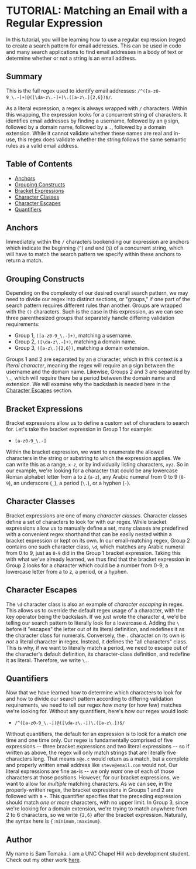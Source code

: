 # TUTORIAL: Matching an Email with a Regular Expression

In this tutorial, you will be learning how to use a regular expression (regex) to create a search pattern for email addresses. This can be used in code and many search applications to find email addresses in a body of text or determine whether or not a string is an email address.

## Summary

This is the full regex used to identify email addresses: `/^([a-z0-9_\.-]+)@([\da-z\.-]+)\.([a-z\.]{2,6})$/`.

As a literal expression, a regex is always wrapped with `/` characters. Within this wrapping, the expression looks for a concurrent string of characters. It identifies email addresses by finding a username, followed by an `@` sign, followed by a domain name, followed by a `.`, followed by a domain extension. While it cannot validate whether these names are real and in-use, this regex does validate whether the string follows the same semantic rules as a valid email address.

## Table of Contents

- [Anchors](#anchors)
- [Grouping Constructs](#grouping-constructs)
- [Bracket Expressions](#bracket-expressions)
- [Character Classes](#character-classes)
- [Character Escapes](#character-escapes)
- [Quantifiers](#quantifiers)

## Anchors
Immediately within the `/` characters bookending our expression are anchors which indicate the beginning (`^`) and end (`$`) of a concurrent string, which will have to match the search pattern we specify within these anchors to return a match.

## Grouping Constructs
Depending on the complexity of our desired overall search pattern, we may need to divide our regex into distinct sections, or "groups," if one part of the search pattern requires different rules than another. Groups are wrapped with the `()` characters. Such is the case in this expression, as we can see three parenthesized groups that separately handle differing validation requirements:

- Group 1, `([a-z0-9_\.-]+)`, matching a username.
- Group 2, `([\da-z\.-]+)`, matching a domain name.
- Group 3, `([a-z\.]{2,6})`, matching a domain extension. 

Groups 1 and 2 are separated by an `@` character, which in this context is a *literal character*, meaning the regex will require an `@` sign between the username and the domain name. Likewise, Groups 2 and 3 are separated by `\.`, which will require there be a period between the domain name and extension. We will examine why the backslash is needed here in the [Character Escapes](#character-escapes) section.

## Bracket Expressions
Bracket expressions allow us to define a custom set of characters to search for. Let's take the bracket expression in Group 1 for example:

- `[a-z0-9_\.-]`

Within the bracket expression, we want to enumerate the allowed characters in the string or substring to which the expression applies. We can write this as a range, `x-z`, or by individually listing characters, `xyz`. So in our example, we're looking for a character that could be any lowercase Roman alphabet letter from a to z (`a-z`), any Arabic numeral from 0 to 9 (`0-9`), an underscore (`_`), a period (`\.`), or a hyphen (`-`).

## Character Classes
Bracket expressions are one of many *character classes*. Character classes define a set of characters to look for with our regex. While bracket expressions allow us to manually define a set, many classes are predefined with a convenient regex shorthand that can be easily nested within a bracket expression or kept on its own. In our email-matching regex, Group 2 contains one such character class, `\d`, which matches any Arabic numeral from 0 to 9, just as `0-9` did in the Group 1 bracket expression. Taking this with what we've already learned, we thus find that the bracket expression in Group 2 looks for a character which could be a number from 0-9, a lowercase letter from a to z, a period, or a hyphen.

## Character Escapes
The `\d` character class is also an example of *character escaping* in regex. This allows us to override the default regex usage of a character, with the key operator being the backslash. If we just wrote the character `d`, we'd be telling our search pattern to literally look for a lowercase `d`. Adding the `\` before it "escapes" the letter out of its literal definition, and redefines it as the character class for numerals. Conversely, the `.` character on its own is *not* a literal character in regex. Instead, it defines the "all characters" class. This is why, if we want to literally match a period, we need to escape out of the character's default definition, its character-class definition, and redefine it as literal. Therefore, we write `\.`.

## Quantifiers
Now that we have learned how to determine which characters to look for and how to divide our search pattern according to differing validation requirements, we need to tell our regex *how many* (or how few) matches we're looking for. Without any quantifiers, here's how our regex would look:

- `/^([a-z0-9_\.-])@([\da-z\.-])\.([a-z\.])$/`

Without quantifiers, the default for an expression is to look for a match *one* time and one time only. Our regex is fundamentally comprised of five expressions -- three bracket expressions and two literal expressions -- so if written as above, the regex will only match strings that are literally five characters long. That means `s@e.c` would return as a match, but a complete and properly written email address like `steve@email.com` would not. Our literal expressions are fine as-is -- we only *want* one of each of those characters at those positions. However, for our bracket expressions, we want to allow for *multiple* matching characters. As we can see, in the properly-written regex, the bracket expressions in Groups 1 and 2 are followed with a `+`. This quantifier specifies that the preceding expression should match *one or more* characters, with no upper limit. In Group 3, since we're looking for a domain extension, we're trying to match anywhere from 2 to 6 characters, so we write `{2,6}` after the bracket expression. Naturally, the syntax here is `{:minimum,:maximum}`.

## Author

My name is Sam Tomaka. I am a UNC Chapel Hill web development student. Check out my other work [here](https://github.com/altavada).
